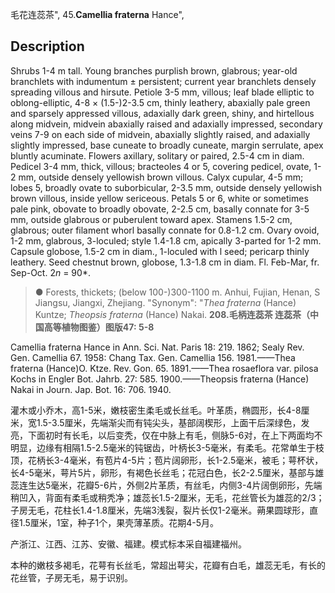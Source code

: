毛花连蕊茶",
45.**Camellia fraterna** Hance",

## Description
Shrubs 1-4 m tall. Young branches purplish brown, glabrous; year-old branchlets with indumentum ± persistent; current year branchlets densely spreading villous and hirsute. Petiole 3-5 mm, villous; leaf blade elliptic to oblong-elliptic, 4-8 × (1.5-)2-3.5 cm, thinly leathery, abaxially pale green and sparsely appressed villous, adaxially dark green, shiny, and hirtellous along midvein, midvein abaxially raised and adaxially impressed, secondary veins 7-9 on each side of midvein, abaxially slightly raised, and adaxially slightly impressed, base cuneate to broadly cuneate, margin serrulate, apex bluntly acuminate. Flowers axillary, solitary or paired, 2.5-4 cm in diam. Pedicel 3-4 mm, thick, villous; bracteoles 4 or 5, covering pedicel, ovate, 1-2 mm, outside densely yellowish brown villous. Calyx cupular, 4-5 mm; lobes 5, broadly ovate to suborbicular, 2-3.5 mm, outside densely yellowish brown villous, inside yellow sericeous. Petals 5 or 6, white or sometimes pale pink, obovate to broadly obovate, 2-2.5 cm, basally connate for 3-5 mm, outside glabrous or puberulent toward apex. Stamens 1.5-2 cm, glabrous; outer filament whorl basally connate for 0.8-1.2 cm. Ovary ovoid, 1-2 mm, glabrous, 3-loculed; style 1.4-1.8 cm, apically 3-parted for 1-2 mm. Capsule globose, 1.5-2 cm in diam., 1-loculed with l seed; pericarp thinly leathery. Seed chestnut brown, globose, 1.3-1.8 cm in diam. Fl. Feb-Mar, fr. Sep-Oct. 2*n* = 90*.

> ●  Forests, thickets; (below 100-)300-1100 m. Anhui, Fujian, Henan, S Jiangsu, Jiangxi, Zhejiang.
  "Synonym": "*Thea fraterna* (Hance) Kuntze; *Theopsis fraterna* (Hance) Nakai.
**208.毛柄连蕊茶 连蕊茶（中国高等植物图鉴）图版47: 5-8**

Camellia fraterna Hance in Ann. Sci. Nat. Paris 18: 219. 1862; Sealy Rev. Gen. Camellia 67. 1958: Chang Tax. Gen. Camellia 156. 1981.——Thea fraterna (Hance)O. Ktze. Rev. Gon. 65. 1891.——Thea rosaeflora var. pilosa Kochs in Engler Bot. Jahrb. 27: 585. 1900.——Theopsis fraterna (Hance) Nakai in Journ. Jap. Bot. 16: 706. 1940.

灌木或小乔木，高1-5米，嫩枝密生柔毛或长丝毛。叶革质，椭圆形，长4-8厘米，宽1.5-3.5厘米，先端渐尖而有钝尖头，基部阔楔形，上面干后深绿色，发亮，下面初时有长毛，以后变秃，仅在中脉上有毛，侧脉5-6对，在上下两面均不明显，边缘有相隔1.5-2.5毫米的钝锯齿，叶柄长3-5毫米，有柔毛。花常单生于枝顶，花柄长3-4毫米，有苞片4-5片；苞片阔卵形，长1-2.5毫米，被毛；萼杯状，长4-5毫米，萼片5片，卵形，有褐色长丝毛；花冠白色，长2-2.5厘米，基部与雄蕊连生达5毫米，花瓣5-6片，外侧2片革质，有丝毛，内侧3-4片阔倒卵形，先端稍凹入，背面有柔毛或稍秃净；雄蕊长1.5-2厘米，无毛，花丝管长为雄蕊的2/3；子房无毛，花柱长1.4-1.8厘米，先端3浅裂，裂片长仅1-2毫米。蒴果圆球形，直径1.5厘米，1室，种子1个，果壳薄革质。花期4-5月。

产浙江、江西、江苏、安徽、福建。模式标本采自福建福州。

本种的嫩枝多褐毛，花萼有长丝毛，常超出萼尖，花瓣有白毛，雄蕊无毛，有长的花丝管，子房无毛，易于识别。
